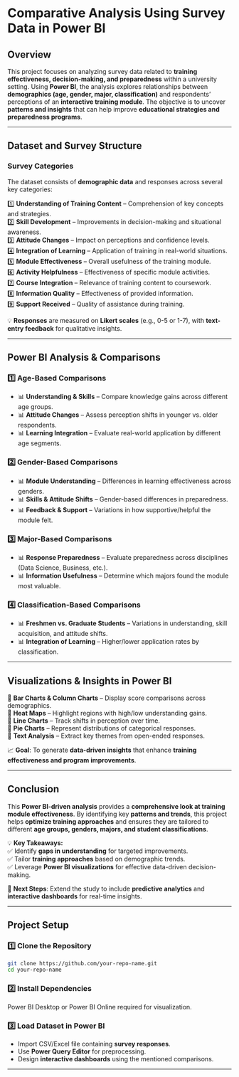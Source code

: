 
# **Comparative Analysis Using Survey Data in Power BI**  

## **Overview**  
This project focuses on analyzing survey data related to **training effectiveness, decision-making, and preparedness** within a university setting. Using **Power BI**, the analysis explores relationships between **demographics (age, gender, major, classification)** and respondents’ perceptions of an **interactive training module**. The objective is to uncover **patterns and insights** that can help improve **educational strategies and preparedness programs**.  

---

## **Dataset and Survey Structure**  

### **Survey Categories**  
The dataset consists of **demographic data** and responses across several key categories:  

1️⃣ **Understanding of Training Content** – Comprehension of key concepts and strategies.  
2️⃣ **Skill Development** – Improvements in decision-making and situational awareness.  
3️⃣ **Attitude Changes** – Impact on perceptions and confidence levels.  
4️⃣ **Integration of Learning** – Application of training in real-world situations.  
5️⃣ **Module Effectiveness** – Overall usefulness of the training module.  
6️⃣ **Activity Helpfulness** – Effectiveness of specific module activities.  
7️⃣ **Course Integration** – Relevance of training content to coursework.  
8️⃣ **Information Quality** – Effectiveness of provided information.  
9️⃣ **Support Received** – Quality of assistance during training.  

💡 **Responses** are measured on **Likert scales** (e.g., 0-5 or 1-7), with **text-entry feedback** for qualitative insights.  

---

## **Power BI Analysis & Comparisons**  

### **1️⃣ Age-Based Comparisons**  
- 📊 **Understanding & Skills** – Compare knowledge gains across different age groups.  
- 📊 **Attitude Changes** – Assess perception shifts in younger vs. older respondents.  
- 📊 **Learning Integration** – Evaluate real-world application by different age segments.  

### **2️⃣ Gender-Based Comparisons**  
- 📊 **Module Understanding** – Differences in learning effectiveness across genders.  
- 📊 **Skills & Attitude Shifts** – Gender-based differences in preparedness.  
- 📊 **Feedback & Support** – Variations in how supportive/helpful the module felt.  

### **3️⃣ Major-Based Comparisons**  
- 📊 **Response Preparedness** – Evaluate preparedness across disciplines (Data Science, Business, etc.).  
- 📊 **Information Usefulness** – Determine which majors found the module most valuable.  

### **4️⃣ Classification-Based Comparisons**  
- 📊 **Freshmen vs. Graduate Students** – Variations in understanding, skill acquisition, and attitude shifts.  
- 📊 **Integration of Learning** – Higher/lower application rates by classification.  

---

## **Visualizations & Insights in Power BI**  

🔹 **Bar Charts & Column Charts** – Display score comparisons across demographics.  
🔹 **Heat Maps** – Highlight regions with high/low understanding gains.  
🔹 **Line Charts** – Track shifts in perception over time.  
🔹 **Pie Charts** – Represent distributions of categorical responses.  
🔹 **Text Analysis** – Extract key themes from open-ended responses.  

📈 **Goal**: To generate **data-driven insights** that enhance **training effectiveness and program improvements**.  

---

## **Conclusion**  
This **Power BI-driven analysis** provides a **comprehensive look at training module effectiveness**. By identifying key **patterns and trends**, this project helps **optimize training approaches** and ensures they are tailored to different **age groups, genders, majors, and student classifications**.  

💡 **Key Takeaways:**  
✅ Identify **gaps in understanding** for targeted improvements.  
✅ Tailor **training approaches** based on demographic trends.  
✅ Leverage **Power BI visualizations** for effective data-driven decision-making.  

📌 **Next Steps**: Extend the study to include **predictive analytics** and **interactive dashboards** for real-time insights.  

---

## **Project Setup**  

### **1️⃣ Clone the Repository**  
```sh
git clone https://github.com/your-repo-name.git
cd your-repo-name
```
### **2️⃣ Install Dependencies**  
Power BI Desktop or Power BI Online required for visualization.  

### **3️⃣ Load Dataset in Power BI**  
- Import CSV/Excel file containing **survey responses**.  
- Use **Power Query Editor** for preprocessing.  
- Design **interactive dashboards** using the mentioned comparisons.  

---
